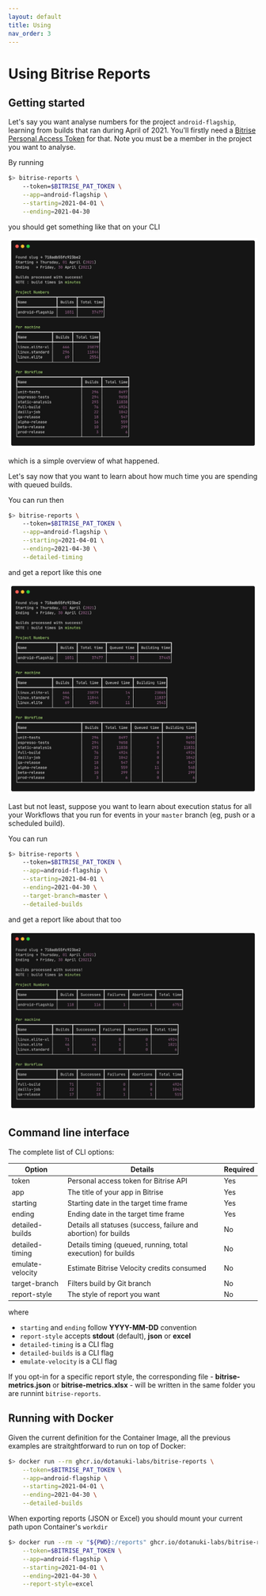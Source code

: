```yaml
---
layout: default
title: Using
nav_order: 3
---
```


# Using Bitrise Reports

## Getting started

Let's say you want analyse numbers for the project `android-flagship`, learning from
builds that ran during April of 2021. You'll firstly need a
[Bitrise Personal Access Token](https://devcenter.bitrise.io/api/authentication/) for
that. Note you must be a member in the project you want to analyse.

By running

```bash
$> bitrise-reports \
    --token=$BITRISE_PAT_TOKEN \
    --app=android-flagship \
    --starting=2021-04-01 \
    --ending=2021-04-30
```

you should get something like that on your CLI

![](https://raw.githubusercontent.com/dotanuki-labs/bitrise-reports/main/.github/assets/showcase-cli-simple.png)

which is a simple overview of what happened.

Let's say now that you want to learn about how much time you are spending with queued builds.

You can run then

```bash
$> bitrise-reports \
    --token=$BITRISE_PAT_TOKEN \
    --app=android-flagship \
    --starting=2021-04-01 \
    --ending=2021-04-30 \
    --detailed-timing
```

and get a report like this one

![](https://raw.githubusercontent.com/dotanuki-labs/bitrise-reports/main/.github/assets/showcase-cli-timing.png)

Last but not least, suppose you want to learn about execution status for all your Workflows that you run for events in your `master` branch (eg, push or a scheduled build).

You can run

```bash
$> bitrise-reports \
    --token=$BITRISE_PAT_TOKEN \
    --app=android-flagship \
    --starting=2021-04-01 \
    --ending=2021-04-30 \
    --target-branch=master \
    --detailed-builds
```

and get a report like about that too

![](https://raw.githubusercontent.com/dotanuki-labs/bitrise-reports/main/.github/assets/showcase-cli-statuses.png)

## Command line interface

The complete list of CLI options:

| Option           | Details                                                         | Required  |
|------------------|-----------------------------------------------------------------|-----------|
| token            | Personal access token for Bitrise API                           | Yes       |
| app              | The title of your app in Bitrise                                | Yes       |
| starting         | Starting date in the target time frame                          | Yes       |
| ending           | Ending date in the target time frame                            | Yes       |
| detailed-builds  | Details all statuses (success, failure and abortion) for builds | No        |
| detailed-timing  | Details timing (queued, running, total execution) for builds    | No        |
| emulate-velocity | Estimate Bitrise Velocity credits consumed                      | No        |
| target-branch    | Filters build by Git branch                                     | No        |
| report-style     | The style of report you want                                    | No        |

where

- `starting` and `ending` follow **YYYY-MM-DD** convention
- `report-style` accepts **stdout** (default), **json** or **excel**
- `detailed-timing` is a CLI flag
- `detailed-builds` is a CLI flag
- `emulate-velocity` is a CLI flag

If you opt-in for a specific report style, the corresponding file - **bitrise-metrics.json** or **bitrise-metrics.xlsx** - will be written in the same folder you are runnint `bitrise-reports`.

## Running with Docker

Given the current definition for the Container Image, all the previous examples are straitghtforward to run on top of Docker:


```bash
$> docker run --rm ghcr.io/dotanuki-labs/bitrise-reports \
    --token=$BITRISE_PAT_TOKEN \
    --app=android-flagship \
    --starting=2021-04-01 \
    --ending=2021-04-30 \
    --detailed-builds
```

When exporting reports (JSON or Excel) you should mount your current path upon Container's `workdir`

```bash
$> docker run --rm -v "${PWD}:/reports" ghcr.io/dotanuki-labs/bitrise-reports \
    --token=$BITRISE_PAT_TOKEN \
    --app=android-flagship \
    --starting=2021-04-01 \
    --ending=2021-04-30 \
    --report-style=excel
```
